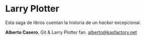# Larry Plotter

Esta saga de libros cuentan la historia de un *hacker* excepcional.

**Alberto Casero**, Git & Larry Plotter fan.
alberto@kasfactory.net
